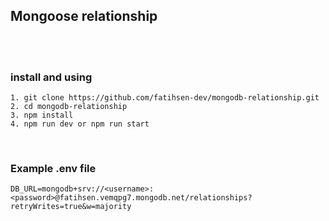## Mongoose relationship
<br>
<br>

### install and using
```
1. git clone https://github.com/fatihsen-dev/mongodb-relationship.git
2. cd mongodb-relationship
3. npm install
4. npm run dev or npm run start
```
<br>

### Example .env file
```
DB_URL=mongodb+srv://<username>:<password>@fatihsen.vemqpg7.mongodb.net/relationships?retryWrites=true&w=majority
```